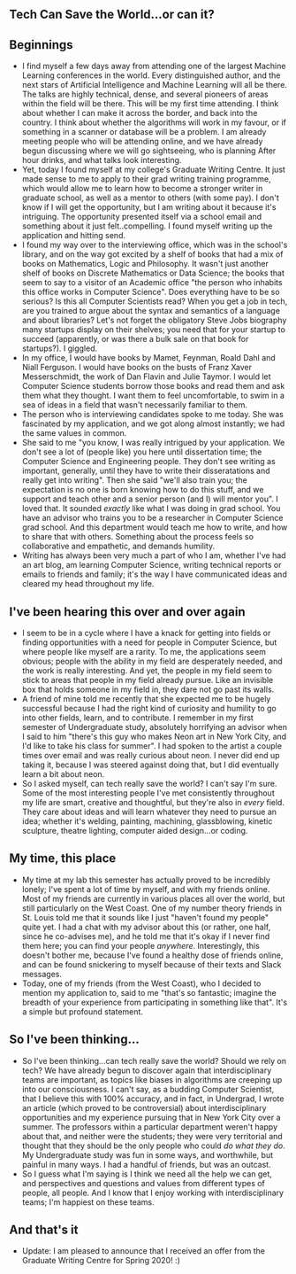 ## Tech Can Save the World...or can it?

## Beginnings
- I find myself a few days away from attending one of the largest Machine Learning conferences in the world.
  Every distinguished author, and the next stars of Artificial Intelligence and Machine Learning will all be there.
  The talks are highly technical, dense, and several pioneers of areas within the field will be there. This will be
  my first time attending. I think about whether I can make it across the border, and back into the country. I think
  about whether the algorithms will work in my favour, or if something in a scanner or database will be a problem.
  I am already meeting people who will be attending online, and we have already begun discussing where we will go sightseeing,
  who is planning After hour drinks, and what talks look interesting.
- Yet, today I found myself at my college's Graduate Writing Centre. It just made sense to me to apply to their grad
  writing training programme, which would allow me to learn how to become a stronger writer in graduate school, as well
  as a mentor to others (with some pay). I don't know if I will get the opportunity, but I am writing about it because it's
  intriguing. The opportunity presented itself via a school email and something about it just felt..compelling.
  I found myself writing up the application and hitting send.
- I found my way over to the interviewing office, which was in the school's library,
  and on the way got excited by a shelf of books that
  had a mix of books on Mathematics, Logic and Philosophy. It wasn't just another shelf of books on Discrete Mathematics
  or Data Science; the books that seem to say to a visitor of an Academic office "the person who inhabits this office works in Computer
  Science". Does everything have to be so serious? Is this all Computer Scientists read?
  When you get a job in tech, are you trained to argue about the syntax and semantics of a language and about libraries?
  Let's not forget the obligatory Steve Jobs biography many startups display on their shelves; you need that
  for your startup to succeed (apparently, or was there a bulk sale on that book for startups?). I giggled.
- In my office, I would have books by Mamet, Feynman, Roald Dahl and Niall Ferguson.
  I would have books on the busts of Franz Xaver Messerschmidt, the work of Dan Flavin and Julie Taymor. I would let 
  Computer Science students borrow those books and read them and ask them what they thought. I want them to feel uncomfortable,
  to swim in a sea of ideas in a field that wasn't necessarily familiar to them.
- The person who is interviewing candidates spoke to me today. She was fascinated by my application, and we 
  got along almost instantly; we had the same values in common.
- She said to me "you know, I was really intrigued by your application. We don't see a lot of (people like) you here until
  dissertation time; the Computer Science and Engineering people. They don't see writing as important, generally, until they
  have to write their disseratations and really get into writing". Then she said "we'll also train you; the expectation is
  no one is born knowing how to do this stuff, and we support and teach other and a senior person (and I) will mentor you". I loved that.
  It sounded *exactly* like what I was doing in grad school. You have an advisor who trains you to be a researcher in 
  Computer Science grad school. And this department would teach me how to write, and how to share that with others.
  Something about the process feels so collaborative and empathetic, and demands humility.
- Writing has always been very much a part of who I am,
  whether I've had an art blog, am learning Computer Science, writing technical reports or emails to friends and family;
  it's the way I have communicated ideas and cleared my head throughout my life.
  
## I've been hearing this over and over again
- I seem to be in a cycle where I have a knack for getting into fields or finding opportunities with a need for people in
  Computer Science, but where people like myself are a rarity. To me, the applications seem obvious; people with the 
  ability in my field are desperately needed, and the work is really interesting. And yet, the people in my field seem to
  stick to areas that people in my field already pursue. Like an invisible box that holds someone in my field in, they dare
  not go past its walls. 
- A friend of mine told me recently that she expected me to be hugely successful because I had the right kind of curiosity
  and humility to go into other fields, learn, and to contribute. I remember in my first semester of Undergraduate study,
  absolutely horrifying an advisor when I said to him "there's this guy who makes Neon art in New York City, and I'd like to take his 
  class for summer". I had spoken to the artist a couple times over email and was really curious about neon. I never did end up taking it, because I was steered against doing that, but I did eventually learn
  a bit about neon.
- So I asked myself, can tech really save the world? I can't say I'm sure. Some of the most interesting people I've met
  consistently throughout my life are smart, creative and thoughtful, but they're also in *every* field. They care about ideas
  and will learn whatever they need to pursue an idea; whether it's welding, painting, machining, glassblowing, 
  kinetic sculpture, theatre lighting, computer aided design...or coding.
  
## My time, this place
- My time at my lab this semester has actually proved to be incredibly lonely; I've spent a lot of time by myself,
  and with my friends online. Most of my friends are currently in various places all over the world, but still particularly
  on the West Coast. One of my number theory friends in St. Louis told me that it sounds like I just "haven't found my people"
  quite yet. I had a chat with my advisor about this (or rather, one half, since he co-advises me), and he told me that it's 
  okay if I never find them here; you can find your people *anywhere*. Interestingly, this doesn't bother me, because
  I've found a healthy dose of friends online, and can be found snickering to myself because of their texts and Slack messages.
- Today, one of my friends (from the West Coast), who I decided to mention my application to, said to me "that's so fantastic;
  imagine the breadth of your experience from participating in something like that". It's a simple but profound statement.
  
## So I've been thinking...
- So I've been thinking...can tech really save the world? Should we rely on tech? We have already begun to discover 
  again that interdisciplinary teams are important, as topics like biases in algorithms are creeping up into our
  consciousness. I can't say, as a budding Computer Scientist, that I believe this with 100% accuracy, and in fact,
  in Undergrad, I wrote an article (which proved to be controversial) about interdisciplinary opportunities and my 
  experience pursuing that in New York City over a summer. The professors within a particular department weren't happy about that,
  and neither were the students; they were very territorial and thought that they should be the only people who
  could *do what they do*. My Undergraduate study was fun in some ways, and worthwhile, but painful in many ways.
  I had a handful of friends, but was an outcast. 
- So I guess what I'm saying is I think 
  we need all the help we can get, and perspectives and questions and values from different types of people, all people.
  And I know that I enjoy working with interdisciplinary teams; I'm happiest on these teams. 
  
## And that's it

- Update: I am pleased to announce that I received an offer from the Graduate Writing Centre for Spring 2020! :)
